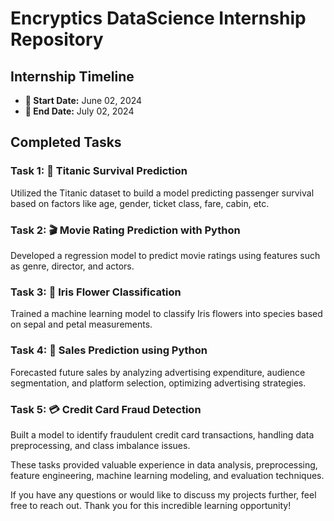 # Encryptics DataScience Internship Repository

## Internship Timeline
- **📅 Start Date:** June 02, 2024
- **🏁 End Date:** July 02, 2024

## Completed Tasks

### Task 1: 🚢 Titanic Survival Prediction
Utilized the Titanic dataset to build a model predicting passenger survival based on factors like age, gender, ticket class, fare, cabin, etc.

### Task 2: 🎬 Movie Rating Prediction with Python
Developed a regression model to predict movie ratings using features such as genre, director, and actors.

### Task 3: 🌺 Iris Flower Classification
Trained a machine learning model to classify Iris flowers into species based on sepal and petal measurements.

### Task 4: 💼 Sales Prediction using Python
Forecasted future sales by analyzing advertising expenditure, audience segmentation, and platform selection, optimizing advertising strategies.

### Task 5: 💳 Credit Card Fraud Detection
Built a model to identify fraudulent credit card transactions, handling data preprocessing, and class imbalance issues.

These tasks provided valuable experience in data analysis, preprocessing, feature engineering, machine learning modeling, and evaluation techniques.

If you have any questions or would like to discuss my projects further, feel free to reach out. Thank you for this incredible learning opportunity!
